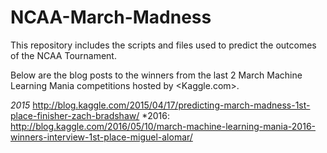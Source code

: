 # NCAA-March-Madness
This repository includes the scripts and files used to predict the outcomes of the NCAA Tournament.

Below are the blog posts to the winners from the last 2 March Machine Learning Mania competitions hosted by <Kaggle.com>.

*2015* <http://blog.kaggle.com/2015/04/17/predicting-march-madness-1st-place-finisher-zach-bradshaw/>
*2016: <http://blog.kaggle.com/2016/05/10/march-machine-learning-mania-2016-winners-interview-1st-place-miguel-alomar/>
